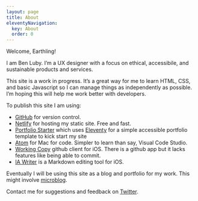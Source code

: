 ```yaml
---
layout: page
title: About
eleventyNavigation:
  key: About
  order: 0
---
```


 Welcome, Earthling! 

 I am Ben Luby. I’m a UX designer with a focus on ethical, accessibile, and sustainable products and services.

 This site is a work in progress. It’s a great way for me to learn HTML, CSS, and basic Javascript so I can manage things as independently as possible. I’m hoping this will help me work better with developers. 

To publish this site I am using:
- [GitHub](https://github.com/) for version control.
- [Netlify](https://netlify.com) for hosting my static site. Free and fast. 
- [Portfolio Starter](https://portfolio-starter.sb-ph.com/) which uses [Eleventy](11ty.dev) for a simple accessible portfolio template to kick start my site
- [Atom](https://atom.io/) for Mac for code. Simpler to learn than say, Visual Code Studio. 
- [Working Copy](https://workingcopyapp.com/) github client for iOS. There is a github app but it lacks features like being able to commit. 
- [IA Writer](https://ia.net/writercom/) is a Markdown editing tool for iOS. 

 Eventually I will be using this site as a blog and portfolio for my work. This might involve [microblog](https://micro.blog/). 
 
 Contact me for suggestions and feedback on [Twitter](https://twitter.com/lubes).

